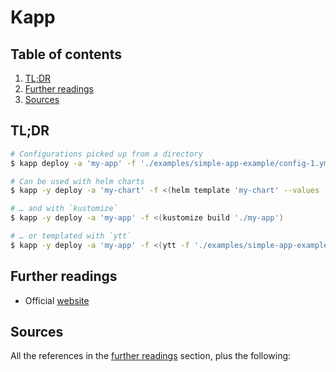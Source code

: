 # Kapp

## Table of contents <!-- omit in toc -->

1. [TL;DR](#tldr)
1. [Further readings](#further-readings)
1. [Sources](#sources)

## TL;DR

```sh
# Configurations picked up from a directory
$ kapp deploy -a 'my-app' -f './examples/simple-app-example/config-1.yml'

# Can be used with helm charts
$ kapp -y deploy -a 'my-chart' -f <(helm template 'my-chart' --values 'my-values.yml')

# … and with `kustomize`
$ kapp -y deploy -a 'my-app' -f <(kustomize build './my-app')

# … or templated with `ytt`
$ kapp -y deploy -a 'my-app' -f <(ytt -f './examples/simple-app-example/config-1.yml')
```

## Further readings

- Official [website]

## Sources

All the references in the [further readings] section, plus the following:

<!-- project's references -->
[website]: https://get-kapp.io

<!-- in-article references -->
[further readings]: #further-readings

<!-- internal references -->
<!-- external references -->
